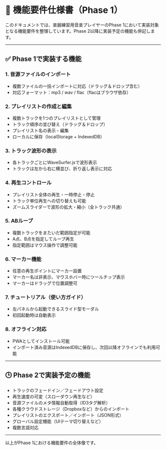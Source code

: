 # 🎯 機能要件仕様書（Phase 1）

このドキュメントでは、楽器練習用音楽プレイヤーのPhase 1において実装対象となる機能要件を整理しています。Phase 2以降に実装予定の機能も併記します。

---

## ✅ Phase 1で実装する機能

### 1. 音源ファイルのインポート

* 複数ファイルの一括インポートに対応（ドラッグ＆ドロップ含む）
* 対応フォーマット：mp3 / wav / flac（flacはブラウザ依存）

### 2. プレイリストの作成と編集

* 複数トラックを1つのプレイリストとして管理
* トラック順序の並び替え（ドラッグ＆ドロップ）
* プレイリスト名の表示・編集
* ローカルに保存（localStorage + IndexedDB）

### 3. トラック波形の表示

* 各トラックごとにWaveSurfer.jsで波形表示
* トラックは左から右に横並び、折り返し表示に対応

### 4. 再生コントロール

* プレイリスト全体の再生・一時停止・停止
* トラック単位再生への切り替えも可能
* ズームスライダーで波形の拡大・縮小（全トラック共通）

### 5. ABループ

* 複数トラックをまたいだ範囲指定が可能
* A点、B点を指定してループ再生
* 指定範囲はマウス操作で調整可能

### 6. マーカー機能

* 任意の再生ポイントにマーカー設置
* マーカー名は非表示、マウスホバー時にツールチップ表示
* マーカーはドラッグで位置調整可

### 7. チュートリアル（使い方ガイド）

* 左パネルから起動できるスライド型モーダル
* 初回起動時は自動表示

### 8. オフライン対応

* PWAとしてインストール可能
* インポート済み音源はIndexedDBに保存し、次回以降オフラインでも利用可能

---

## 🕒 Phase 2で実装予定の機能

* トラックのフェードイン／フェードアウト設定
* 再生速度の可変（スローダウン再生など）
* 音源ファイルのメタ情報自動取得（ID3タグ解析）
* 各種クラウドストレージ（Dropboxなど）からのインポート
* プレイリストのエクスポート／インポート（JSON形式）
* グローバル設定機能（UIテーマ切り替えなど）
* 複数言語対応

---

以上がPhase 1における機能要件の全体像です。
